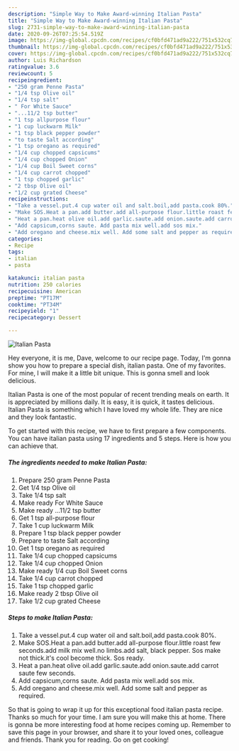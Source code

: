 ```yaml
---
description: "Simple Way to Make Award-winning Italian Pasta"
title: "Simple Way to Make Award-winning Italian Pasta"
slug: 2731-simple-way-to-make-award-winning-italian-pasta
date: 2020-09-26T07:25:54.519Z
image: https://img-global.cpcdn.com/recipes/cf0bfd471ad9a222/751x532cq70/italian-pasta-recipe-main-photo.jpg
thumbnail: https://img-global.cpcdn.com/recipes/cf0bfd471ad9a222/751x532cq70/italian-pasta-recipe-main-photo.jpg
cover: https://img-global.cpcdn.com/recipes/cf0bfd471ad9a222/751x532cq70/italian-pasta-recipe-main-photo.jpg
author: Luis Richardson
ratingvalue: 3.6
reviewcount: 5
recipeingredient:
- "250 gram Penne Pasta"
- "1/4 tsp Olive oil"
- "1/4 tsp salt"
- " For White Sauce"
- "...11/2 tsp butter"
- "1 tsp allpurpose flour"
- "1 cup luckwarm Milk"
- "1 tsp black pepper powder"
- "to taste Salt according"
- "1 tsp oregano as required"
- "1/4 cup chopped capsicums"
- "1/4 cup chopped Onion"
- "1/4 cup Boil Sweet corns"
- "1/4 cup carrot chopped"
- "1 tsp chopped garlic"
- "2 tbsp Olive oil"
- "1/2 cup grated Cheese"
recipeinstructions:
- "Take a vessel.put.4 cup water oil and salt.boil,add pasta.cook 80%."
- "Make SOS.Heat a pan.add butter.add all-purpose flour.little roast few seconds.add milk mix well.no limbs.add salt, black pepper. Sos make not thick.it&#39;s cool become thick. Sos ready."
- "Heat a pan.heat olive oil.add garlic.saute.add onion.saute.add carrot saute few seconds."
- "Add capsicum,corns saute. Add pasta mix well.add sos mix."
- "Add oregano and cheese.mix well. Add some salt and pepper as required."
categories:
- Recipe
tags:
- italian
- pasta

katakunci: italian pasta 
nutrition: 250 calories
recipecuisine: American
preptime: "PT17M"
cooktime: "PT34M"
recipeyield: "1"
recipecategory: Dessert

---
```



![Italian Pasta](https://img-global.cpcdn.com/recipes/cf0bfd471ad9a222/751x532cq70/italian-pasta-recipe-main-photo.jpg)

Hey everyone, it is me, Dave, welcome to our recipe page. Today, I'm gonna show you how to prepare a special dish, italian pasta. One of my favorites. For mine, I will make it a little bit unique. This is gonna smell and look delicious.



Italian Pasta is one of the most popular of recent trending meals on earth. It is appreciated by millions daily. It is easy, it is quick, it tastes delicious. Italian Pasta is something which I have loved my whole life. They are nice and they look fantastic.


To get started with this recipe, we have to first prepare a few components. You can have italian pasta using 17 ingredients and 5 steps. Here is how you can achieve that.

<!--inarticleads1-->

##### The ingredients needed to make Italian Pasta:

1. Prepare 250 gram Penne Pasta
1. Get 1/4 tsp Olive oil
1. Take 1/4 tsp salt
1. Make ready  For White Sauce
1. Make ready ...11/2 tsp butter
1. Get 1 tsp all-purpose flour
1. Take 1 cup luckwarm Milk
1. Prepare 1 tsp black pepper powder
1. Prepare to taste Salt according
1. Get 1 tsp oregano as required
1. Take 1/4 cup chopped capsicums
1. Take 1/4 cup chopped Onion
1. Make ready 1/4 cup Boil Sweet corns
1. Take 1/4 cup carrot chopped
1. Take 1 tsp chopped garlic
1. Make ready 2 tbsp Olive oil
1. Take 1/2 cup grated Cheese




<!--inarticleads2-->

##### Steps to make Italian Pasta:

1. Take a vessel.put.4 cup water oil and salt.boil,add pasta.cook 80%.
1. Make SOS.Heat a pan.add butter.add all-purpose flour.little roast few seconds.add milk mix well.no limbs.add salt, black pepper. Sos make not thick.it&#39;s cool become thick. Sos ready.
1. Heat a pan.heat olive oil.add garlic.saute.add onion.saute.add carrot saute few seconds.
1. Add capsicum,corns saute. Add pasta mix well.add sos mix.
1. Add oregano and cheese.mix well. Add some salt and pepper as required.




So that is going to wrap it up for this exceptional food italian pasta recipe. Thanks so much for your time. I am sure you will make this at home. There is gonna be more interesting food at home recipes coming up. Remember to save this page in your browser, and share it to your loved ones, colleague and friends. Thank you for reading. Go on get cooking!
